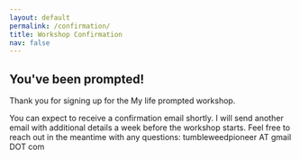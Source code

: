 ```yaml
---
layout: default
permalink: /confirmation/
title: Workshop Confirmation
nav: false
---
```


## You've been prompted!

Thank you for signing up for the My life prompted workshop.

You can expect to receive a confirmation email shortly. I will send another email with additional details a week before the workshop starts. Feel free to reach out in the meantime with any questions: tumbleweedpioneer AT gmail DOT com
